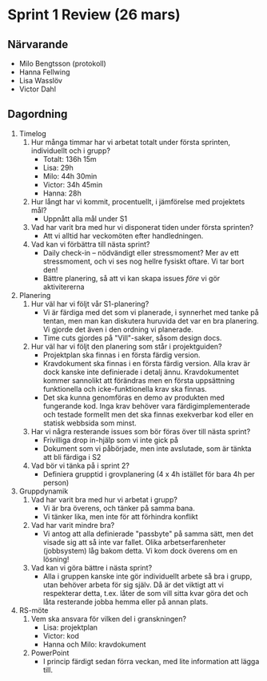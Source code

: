 # Sprint 1 Review (26 mars)

## Närvarande

* Milo Bengtsson (protokoll)
* Hanna Fellwing
* Lisa Wasslöv
* Victor Dahl

## Dagordning
1. Timelog
	1. Hur många timmar har vi arbetat totalt under första sprinten, individuellt och i grupp?
		* Totalt: 136h 15m 
		* Lisa: 29h
		* Milo: 44h 30min
		* Victor: 34h 45min
		* Hanna: 28h
	2. Hur långt har vi kommit, procentuellt, i jämförelse med projektets mål?
		* Uppnått alla mål under S1 
	3. Vad har varit bra med hur vi disponerat tiden under första sprinten?
		* Att vi alltid har veckomöten efter handledningen.
	4. Vad kan vi förbättra till nästa sprint?
		* Daily check-in – nödvändigt eller stressmoment? Mer av ett stressmoment, och vi ses nog hellre fysiskt oftare. Vi tar bort den!
		* Bättre planering, så att vi kan skapa issues *före* vi gör aktivitererna
2. Planering
	1. Hur väl har vi följt vår S1-planering?
		* Vi är färdiga med det som vi planerade, i synnerhet med tanke på tentan, men man kan diskutera huruvida det var en bra planering. Vi gjorde det även i den ordning vi planerade. 
		* Time cuts gjordes på "Vill"-saker, såsom design docs.
	2. Hur väl har vi följt den planering som står i projektguiden?
		* Projektplan ska finnas i en första färdig version.
		* Kravdokument ska finnas i en första färdig version. Alla krav är dock kanske inte definierade i detalj ännu. Kravdokumentet kommer sannolikt att förändras men en första uppsättning funktionella och icke-funktionella krav ska finnas. 
		* Det ska kunna genomföras en demo av produkten med fungerande kod. Inga krav behöver vara färdigimplementerade och testade formellt men det ska finnas exekverbar kod eller en statisk webbsida som minst.
	2. Har vi några resterande issues som bör föras över till nästa sprint?
		* Frivilliga drop in-hjälp som vi inte gick på
		* Dokument som vi påbörjade, men inte avslutade, som är tänkta att bli färdiga i S2
	3. Vad bör vi tänka på i sprint 2?
		* Definiera grupptid i grovplanering (4 x 4h istället för bara 4h per person)
3. Gruppdynamik
	1. Vad har varit bra med hur vi arbetat i grupp?
		* Vi är bra överens, och tänker på samma bana.
		* Vi tänker lika, men inte för att förhindra konflikt
	2. Vad har varit mindre bra? 
		* Vi antog att alla definierade "passbyte" på samma sätt, men det visade sig att så inte var fallet. Olika arbetserfarenheter (jobbsystem) låg bakom detta. Vi kom dock överens om en lösning!
	3. Vad kan vi göra bättre i nästa sprint?
		* Alla i gruppen kanske inte gör individuellt arbete så bra i grupp, utan behöver arbeta för sig själv. Då är det viktigt att vi respekterar detta, t.ex. låter de som vill sitta kvar göra det och låta resterande jobba hemma eller på annan plats. 
4. RS-möte
	1. Vem ska ansvara för vilken del i granskningen?
		* Lisa: projektplan
		* Victor: kod
		* Hanna och Milo: kravdokument
	2. PowerPoint
		* I princip färdigt sedan förra veckan, med lite information att lägga till.